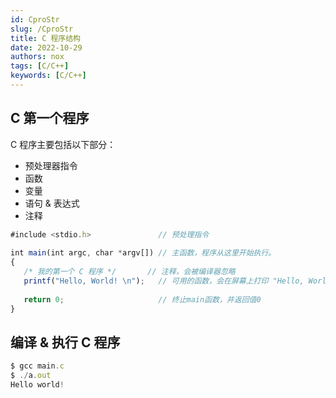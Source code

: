 ```yaml
---
id: CproStr
slug: /CproStr
title: C 程序结构
date: 2022-10-29
authors: nox
tags: [C/C++]
keywords: [C/C++]
---
```


<!-- truncate -->

## C 第一个程序

C 程序主要包括以下部分：

- 预处理器指令
- 函数
- 变量
- 语句 & 表达式
- 注释

```js
#include <stdio.h>               // 预处理指令
 
int main(int argc, char *argv[]) // 主函数，程序从这里开始执行。
{
   /* 我的第一个 C 程序 */       // 注释，会被编译器忽略
   printf("Hello, World! \n");   // 可用的函数，会在屏幕上打印 "Hello, World!"。 
   
   return 0;                     // 终止main函数，并返回值0
}
```

## 编译 & 执行 C 程序

```js
$ gcc main.c
$ ./a.out
Hello world!
```


